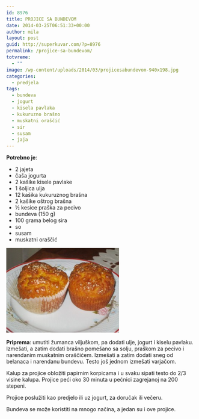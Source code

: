```yaml
---
id: 8976
title: PROJICE SA BUNDEVOM
date: 2014-03-25T06:51:33+00:00
author: mila
layout: post
guid: http://superkuvar.com/?p=8976
permalink: /projice-sa-bundevom/
totvreme:
  - ""
image: /wp-content/uploads/2014/03/projicesabundevom-940x198.jpg
categories:
  - predjela
tags:
  - bundeva
  - jogurt
  - kisela pavlaka
  - kukuruzno brašno
  - muskatni oraščić
  - sir
  - susam
  - jaja
---
```

**Potrebno je**:

  * 2 jajeta
  * čaša jogurta
  * 2 kašike kisele pavlake
  * 1 šoljica ulja
  * 12 kašika kukuruznog brašna
  * 2 kašike oštrog brašna
  * ½ kesice praška za pecivo
  * bundeva (150 g)
  * 100 grama belog sira
  * so
  * susam
  * muskatni oraščić

[<img class="alignnone size-medium wp-image-8978" src="/wp-content/uploads/2014/03/projicesabundevom-300x225.jpg" alt="projicesabundevom" width="300" height="225" />](/wp-content/uploads/2014/03/projicesabundevom.jpg)

**Priprema**: umutiti žumanca viljuškom, pa dodati ulje, jogurt i kiselu pavlaku. Izmešati, a zatim dodati brašno pomešano sa solju, praškom za pecivo i narendanim muskatnim oraščićem. Izmešati a zatim dodati sneg od belanaca i narendanu bundevu. Testo još jednom izmešati varjačom.

Kalup za projice obložiti papirnim korpicama i u svaku sipati testo do 2/3 visine kalupa. Projice peći oko 30 minuta u pećnici zagrejanoj na 200 stepeni.

Projice poslužiti kao predjelo ili uz jogurt, za doručak ili večeru.

Bundeva se može koristiti na mnogo načina, a jedan su i ove projice.